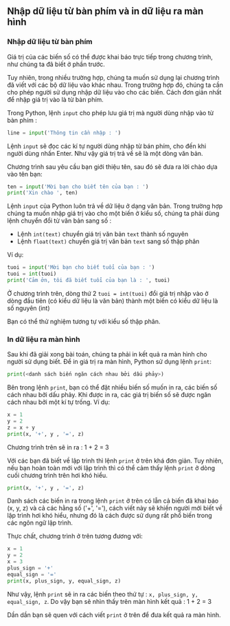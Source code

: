 ## Nhập dữ liệu từ bàn phím và in dữ liệu ra màn hình

### Nhập dữ liệu từ bàn phím
Giá trị của các biến số có thể được khai báo trực tiếp trong chương trình, như chúng ta đã biết ở phần trước.

Tuy nhiên, trong nhiều trường hợp, chúng ta muốn sử dụng lại chương trình đã viết với các bộ dữ liệu vào khác nhau. Trong trường hợp đó, chúng ta cần cho phép người sử dụng nhập dữ liệu vào cho các biến. Cách đơn giản nhất để nhập giá trị vào là từ bàn phím.

Trong Python, lệnh ```input``` cho phép lưu giá trị mà người dùng nhập vào từ bàn phím :

```python
line = input('Thông tin cần nhập : ')
```

Lệnh ```input``` sẽ đọc các kí tự người dùng nhập từ bán phím, cho đến khi người dùng nhấn Enter. Như vậy giá trị trả về sẽ là một dòng văn bản.

Chương trình sau yêu cầu bạn giới thiệu tên, sau đó sẽ đưa ra lời chào dựa vào tên bạn:

```python
ten = input('Mời bạn cho biết tên của bạn : ')
print('Xin chào ', ten)
```

Lệnh ```input``` của Python luôn trả về dữ liệu ở dạng văn bản. Trong trường hợp chúng ta muốn nhập giá trị vào cho một biến ở kiểu số, chúng ta phải dùng lệnh chuyển đổi từ văn bản sang số :
  - Lệnh ```int(text)``` chuyển giá trị văn bản ```text``` thành số nguyên
  - Lệnh ```float(text)``` chuyển giá trị văn bản ```text``` sang số thập phân

Ví dụ:

```python
tuoi = input('Mời bạn cho biết tuổi của bạn : ')
tuoi = int(tuoi)
print('Cảm ởn, tôi đã biết tuổi của bạn là : ', tuoi)
```

Ở chương trình trên, dòng thứ 2 ```tuoi = int(tuoi)``` đổi giá trị nhập vào ở dòng đầu tiên (có kiểu dữ liệu là văn bản) thành một biến có kiểu dữ liệu là số nguyên (int)

Bạn có thể thử nghiệm tương tự với kiểu số thập phân.

### In dữ liệu ra màn hình
Sau khi đã giải xong bài toán, chúng ta phải in kết quả ra màn hình cho người sử dụng biết. Để in giá trị ra màn hình, Python sử dụng lệnh ```print```:

```python
print(<danh sách biến ngăn cách nhau bởi dấu phảy>)
```

Bên trong lệnh ```print```, bạn có thể đặt nhiều biến số muốn in ra, các biến số cách nhau bởi dấu phảy. Khi được in ra, các giá trị biến số sẽ được ngăn cách nhau bởi một kí tự trống.
Ví dụ:

```python
x = 1
y = 2
z = x + y
print(x, '+', y , '=', z)
```

Chương trình trên sẽ in ra : 1 + 2 = 3

Với các bạn đã biết về lập trình thì lệnh ```print``` ở trên khá đơn giản. Tuy nhiên, nếu bạn hoàn toàn mới với lập trình thì có thể cảm thấy lệnh ```print``` ở dòng cuối chương trình trên hơi khó hiểu. 

```python
print(x, '+', y , '=', z)
```

Danh sách các biến in ra trong lệnh ```print``` ở trên có lẫn cả biến đã khai báo (x, y, z) và cả các hằng số ('+', '='), cách viết này sẽ khiến người mới biết về lập trình hơi khó hiểu, nhưng đó là cách được sử dụng rất phổ biến trong các ngôn ngữ lập trình.

Thực chất, chương trình ở trên tương đương với:

```python
x = 1
y = 2
x = 3
plus_sign = '+'
equal_sign = '='
print(x, plus_sign, y, equal_sign, z)
```

Như vậy, lệnh ```print``` sẽ in ra các biến theo thứ tự : ```x, plus_sign, y, equal_sign, z```.
Do vậy bạn sẽ nhìn thấy trên màn hình kết quả :
	1 + 2 = 3

Dần dần bạn sẽ quen với cách viết ```print``` ở trên để đưa kết quả ra màn hình.

